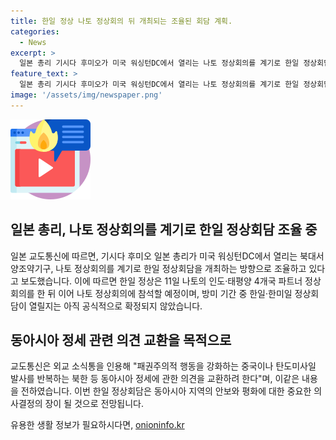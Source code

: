 ```yaml
---
title: 한일 정상 나토 정상회의 뒤 개최되는 조율된 회담 계획.
categories:
  - News
excerpt: >
  일본 총리 기시다 후미오가 미국 워싱턴DC에서 열리는 나토 정상회의를 계기로 한일 정상회담을 조율 중이라고 교도통신이 보도했습니다. 외교 소식통은 중국의 패권주의적 행동과 북한의 탄도미사일 발사 등 동아시아 정세에 대해 의견을 교환할 것이라고 전했습니다. 한일 정상은 나토 파트너 정상회의 후 나토 정상회의에 참석하며, 방미 기간에 한일·한미일 정상회담이 열릴지는 아직 미정입니다.
feature_text: >
  일본 총리 기시다 후미오가 미국 워싱턴DC에서 열리는 나토 정상회의를 계기로 한일 정상회담을 조율 중이라고 교도통신이 보도했습니다. 외교 소식통은 중국의 패권주의적 행동과 북한의 탄도미사일 발사 등 동아시아 정세에 대해 의견을 교환할 것이라고 전했습니다. 한일 정상은 나토 파트너 정상회의 후 나토 정상회의에 참석하며, 방미 기간에 한일·한미일 정상회담이 열릴지는 아직 미정입니다.
image: '/assets/img/newspaper.png'
---
```


<p><img src="/assets/img/news.png" alt="rentncar 속보" /></p>

<h2 data-ke-size="size26">일본 총리, 나토 정상회의를 계기로 한일 정상회담 조율 중</h2>

<p data-ke-size="size16">일본 교도통신에 따르면, 기시다 후미오 일본 총리가 미국 워싱턴DC에서 열리는 북대서양조약기구, 나토 정상회의를 계기로 한일 정상회담을 개최하는 방향으로 조율하고 있다고 보도했습니다. 이에 따르면 한일 정상은 11일 나토의 인도·태평양 4개국 파트너 정상회의를 한 뒤 이어 나토 정상회의에 참석할 예정이며, 방미 기간 중 한일·한미일 정상회담이 열릴지는 아직 공식적으로 확정되지 않았습니다.</p>

<h2 data-ke-size="size26">동아시아 정세 관련 의견 교환을 목적으로</h2>

<p data-ke-size="size16">교도통신은 외교 소식통을 인용해 "패권주의적 행동을 강화하는 중국이나 탄도미사일 발사를 반복하는 북한 등 동아시아 정세에 관한 의견을 교환하려 한다"며, 이같은 내용을 전하였습니다. 이번 한일 정상회담은 동아시아 지역의 안보와 평화에 대한 중요한 의사결정의 장이 될 것으로 전망됩니다.</p>
유용한 생활 정보가 필요하시다면, <a href="https://onioninfo.kr" rel="dofollow">onioninfo.kr</a>


